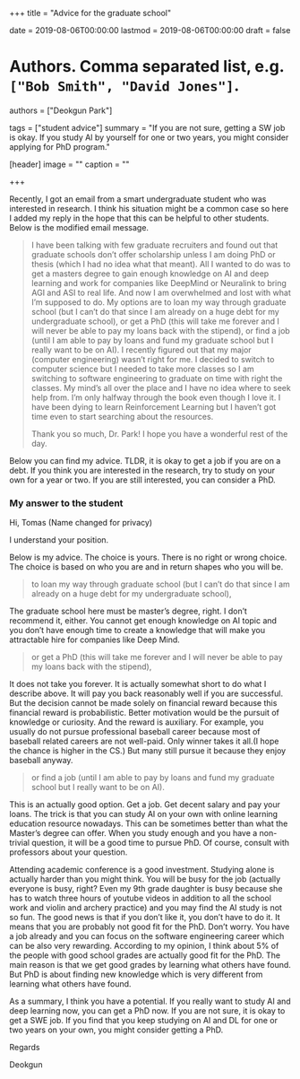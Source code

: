 +++
title = "Advice for the graduate school"

date = 2019-08-06T00:00:00
lastmod = 2019-08-06T00:00:00
draft = false

# Authors. Comma separated list, e.g. `["Bob Smith", "David Jones"]`.
authors = ["Deokgun Park"]

tags = ["student advice"]
summary = "If you are not sure, getting a SW job is okay. If you study AI by yourself for one or two years, you might consider applying for PhD program."

[header]
image = ""
caption = ""

+++

Recently, I got an email from a smart undergraduate student who was interested in research. I think his situation might be a common case so here I added my reply in the hope that this can be helpful to other students. Below is the modified email message. 

> I have been talking with few graduate recruiters and found out that graduate schools don’t offer scholarship unless I am doing PhD or thesis (which I had no idea what that meant). All I wanted to do was to get a masters degree to gain enough knowledge on AI and deep learning and work for companies like DeepMind or Neuralink to bring AGI and ASI to real life. And now I am overwhelmed and lost with what I’m supposed to do. My options are to loan my way through graduate school (but I can’t do that since I am already on a huge debt for my undergraduate school), or get a PhD (this will take me forever and I will never be able to pay my loans back with the stipend), or find a job (until I am able to pay by loans and fund my graduate school but I really want to be on AI). I recently figured out that my major (computer engineering) wasn’t right for me. I decided to switch to computer science but I needed to take more classes so I am switching to software engineering to graduate on time with right the classes.  My mind’s all over the place and I have no idea where to seek help from.  I’m only halfway through the book even though I love it. I have been dying to learn Reinforcement Learning but I haven’t got time even to start searching about the resources. 
> 
> Thank you so much, Dr. Park! I hope you have a wonderful rest of the day.
 

 Below you can find my advice. TLDR, it is okay to get a job if you are on a debt. If you think you are interested in the research, try to study on your own for a year or two. If you are still interested, you can consider a PhD. 

### My answer to the student


Hi, Tomas (Name changed for privacy)

I understand your position.
 
Below is my advice.  The choice is yours. There is no right or wrong choice. The choice is based on who you are and in return shapes who you will be.
 
 
> to loan my way through graduate school (but I can’t do that since I am already on a huge debt for my undergraduate school),  

The graduate school here must be master’s degree, right. I don’t recommend it, either. You cannot get enough knowledge on AI topic and you don’t have enough time to create a knowledge that will make you attractable hire for companies like Deep Mind.

> or get a PhD (this will take me forever and I will never be able to pay my loans back with the stipend),

It does not take you forever. It is actually somewhat short to do what I describe above. It will pay you back reasonably well if you are successful. But the decision cannot be made solely on financial reward because this financial reward is probabilistic. Better motivation would be the pursuit of knowledge or curiosity. And the reward is auxiliary. For example, you usually do not pursue professional baseball career because most of baseball related careers are not well-paid. Only winner takes it all.(I hope the chance is higher in the CS.) But many still pursue it because they enjoy baseball anyway.

> or find a job (until I am able to pay by loans and fund my graduate school but I really want to be on AI).

This is an actually good option. Get a job. Get decent salary and pay your loans.
The trick is that you can study AI on your own with online learning education resource nowadays. This can be sometimes better than what the Master’s degree can offer.
When you study enough and you have a non-trivial question, it will be a good time to pursue PhD. Of course, consult with professors about your question.


Attending academic conference is a good investment.
Studying alone is actually harder than you might think. You will be busy for the job (actually everyone is busy, right? Even my 9th grade daughter is busy because she has to watch three hours of youtube videos in addition to all the school work and violin and archery practice) and you may find the AI study is not so fun. The good news is that if you don’t like it, you don’t have to do it. It means that you are probably not good fit for the PhD. Don’t worry. You have a job already and you can focus on the software engineering career which can be also very rewarding. According to my opinion, I think about 5% of the people with good school grades are actually good fit for the PhD. The main reason is that we get good grades by learning what others have found. But PhD is about finding new knowledge which is very different from learning what others have found.
 
As a summary, I think you have a potential. If you really want to study AI and deep learning now, you can get a PhD now. If you are not sure, it is okay to get a SWE job. If you find that you keep studying on AI and DL for one or two years on your own, you might consider getting a PhD.
 
Regards
 
Deokgun


